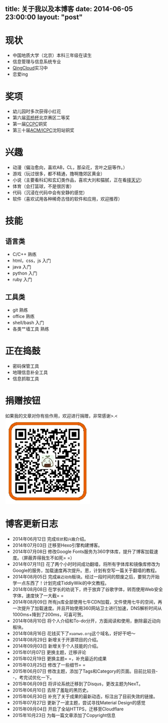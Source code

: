 ﻿title: 关于我以及本博客
date: 2014-06-05 23:00:00
layout: "post"
---

# 现状
- 中国地质大学（北京）本科三年级在读生
- 信息管理与信息系统专业
- [QingCloud](https://www.qingcloud.com/)实习中
- 恋爱ing

# 奖项
- 幼儿园时多次获得小红花
- 第六届[蓝桥杯](http://www.lanqiao.org/)北京赛区二等奖
- 第一届[CCPC](http://ccpc.io/)铜奖
- 第三十届[ACM/ICPC](https://icpc.baylor.edu/)沈阳站铜奖

# 兴趣
- 动漫（偏治愈向，喜欢AB，CL，那朵花，言叶之庭等作。）
- 游戏（玩过很多，都不精通，撸啊撸郊区黄金）
- 小说（主要看科幻和玄幻类作品，喜欢大刘和猫腻，正在看[择天记](http://chuangshi.qq.com/bk/xh/357735.html)）
- 体育（会打篮球，不是很厉害）
- 代码（沉浸在代码中会有安静的感觉）
- 软件（喜欢试用各种稀奇古怪的软件和应用，欢迎推荐）

# 技能

## 语言类
- C/C++ 熟练
- html，css，js 入门
- java 入门
- python 入门
- ruby 入门

## 工具类
- git 熟练
- office 熟练
- shell/bash 入门
- 各类艹墙工具 熟练

# 正在捣鼓
- 密码保管工具
- 地理信息补全工具
- 信息抓取工具

# 捐赠按钮
如果我的文章对你有些作用，欢迎进行捐赠，非常感谢>.<
![捐赠按钮](/imgs/alipay.jpg)

# 博客更新日志
- 2014年06月12日 完成`现状`和`兴趣`介绍。
- 2014年07月03日 迁移至Hexo引擎构建博客。
- 2014年07月08日 修改Google Fonts服务为360字体库，提升了博客加载速度。（屏蔽弄得我生不如死= =）
- 2014年07月11日 花了两个小时时间成功翻墙，将所有字体库和镜像库修改为Google的服务，加载速度再次提升。恩，计划有空写一篇关于翻墙的教程。
- 2014年08月05日 完成`最近动向`板块。经过一段时间的颓废之后，要努力开始学一点东西了！计划完成TiddlyWiki的中文教程。
- 2014年08月08日 在学长的劝说下，终于放弃了谷歌字体，转而使用Web安全字体，速度快了一大截= =
- 2014年08月09日 所有js库全部使用七牛CDN加载，文件使用七牛的空间，再一次提升了加载速度。并且开始使用360网站卫士进行加速，DNS解析时间从1000ms+降到了200ms，可喜可贺。
- 2014年08月10日 将个人介绍和To-do分开，方面阅读和使用，删除最近动向板块。
- 2014年08月16日 花钱买下了`xuanwo.org`这个域名，好好干吧～
- 2014年08月29日 新增关于开源项目的介绍。
- 2014年09月03日 新增关于个人技能的介绍。
- 2015年01月07日 更换主题，迁移评论
- 2015年02月19日 更换主题= =，补充最近的成果
- 2015年03月25日 修改了一些细节= =
- 2015年06月07日 修改主题，添加了Tags和Category的页面。目前比较丑- -，考完试优化一下。
- 2015年06月09日 将评论系统迁移到了Disqus，更改主题为NexT。
- 2015年06月10日 去除了羞耻的黑历史。
- 2015年06月30日 补充了关于成果的最新动态，标注出了目前失效的链接。
- 2015年07月27日 更新了一波主题，尝试寻找Material Design的感觉
- 2015年09月04日 开启了全站HTTPS，迁移至Cloudflare
- 2015年10月23日 为每一篇文章添加了Copyright信息